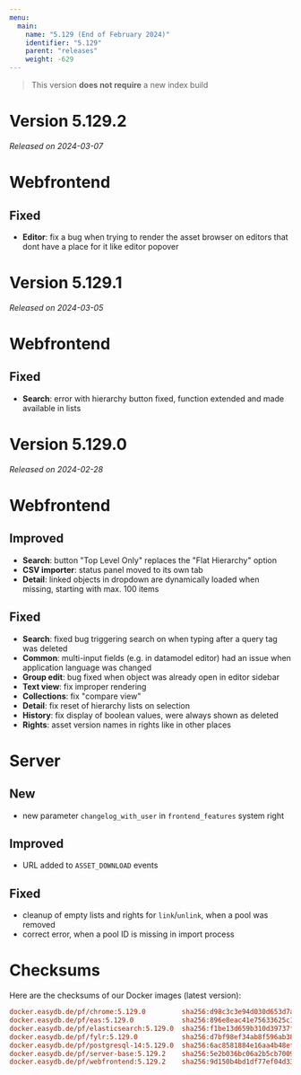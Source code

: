 ```yaml
---
menu:
  main:
    name: "5.129 (End of February 2024)"
    identifier: "5.129"
    parent: "releases"
    weight: -629
---
```


> This version **does not require** a new index build

# Version 5.129.2

*Released on 2024-03-07*

# Webfrontend

## Fixed

* **Editor**: fix a bug when trying to render the asset browser on editors that dont have a place for it like editor popover

# Version 5.129.1

*Released on 2024-03-05*

# Webfrontend

## Fixed

* **Search**: error with hierarchy button fixed, function extended and made available in lists

# Version 5.129.0

*Released on 2024-02-28*

# Webfrontend

## Improved

* **Search**: button "Top Level Only" replaces the "Flat Hierarchy" option
* **CSV importer**: status panel moved to its own tab
* **Detail**: linked objects in dropdown are dynamically loaded when missing, starting with max. 100 items

## Fixed

* **Search**: fixed bug triggering search on when typing after a query tag was deleted
* **Common**: multi-input fields (e.g. in datamodel editor) had an issue when application language was changed
* **Group edit**: bug fixed when object was already open in editor sidebar
* **Text view**: fix improper rendering
* **Collections**: fix "compare view"
* **Detail**: fix reset of hierarchy lists on selection
* **History**: fix display of boolean values, were always shown as deleted
* **Rights**: asset version names in rights like in other places

# Server

## New

* new parameter `changelog_with_user` in `frontend_features` system right

## Improved

* URL added to `ASSET_DOWNLOAD` events

## Fixed

* cleanup of empty lists and rights for `link`/`unlink`, when a pool was removed
* correct error, when a pool ID is missing in import process

# Checksums

Here are the checksums of our Docker images (latest version):

```ini
docker.easydb.de/pf/chrome:5.129.0         sha256:d98c3c3e94d030d653d7a423565fe44484e1857a4f6a85e58b9730cd31c8b92c
docker.easydb.de/pf/eas:5.129.0            sha256:896e8eac41e75633625c1e1fe5fc5fe9183c09f8b097a46b253ccb47d2e2bf8c
docker.easydb.de/pf/elasticsearch:5.129.0  sha256:f1be13d659b310d39737f42a0d83c1b7284333f58a01731cf773906bca819a6e
docker.easydb.de/pf/fylr:5.129.0           sha256:d7bf98ef34ab8f596ab38221e2a01c2e4d0b732068e2ec7b09d527f512961722
docker.easydb.de/pf/postgresql-14:5.129.0  sha256:6ac8581884e16aa4b48ef9af07e050da0eb7e256409e9aa5c96aaac154093db4
docker.easydb.de/pf/server-base:5.129.2    sha256:5e2b036bc06a2b5cb7009a2d830a19e60496a20c88940ba50a7fc157f9c877b8
docker.easydb.de/pf/webfrontend:5.129.2    sha256:9d150b4bd1df77ef04d33178761ffbb429248117ae03a908c2a50a9006be4831
```
